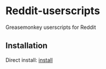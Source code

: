 # Reddit-userscripts

Greasemonkey userscripts for Reddit

## Installation

Direct install: [install](https://raw.githubusercontent.com/hcpl/Reddit-userscripts/master/reddit-post-anchored-link.user.js)
